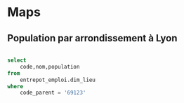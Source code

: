 # Maps


## Population par arrondissement à Lyon

```sql population_lyon

select 
    code,nom,population
from
    entrepot_emploi.dim_lieu
where 
    code_parent = '69123'
```

<DataTable data={population_lyon}/>

<AreaMap 
    data={population_lyon} 
    areaCol=code
    geoJsonUrl='/arrondissement_municipal.geojson'
    geoId=INSEE_ARM
    value=population
    height=500
/>